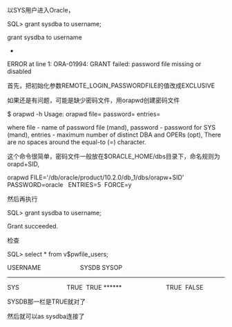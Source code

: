 以SYS用户进入Oracle，

 SQL> grant sysdba to username;

 grant sysdba to username

 *
 ERROR at line 1:
 ORA-01994: GRANT failed: password file missing or disabled

 首先，把初始化参数REMOTE_LOGIN_PASSWORDFILE的值改成EXCLUSIVE

 如果还是有问题，可能是缺少密码文件，用orapwd创建密码文件

 $ orapwd -h
 Usage: orapwd file=<fname> password=<password> entries=<users>

 where
 file - name of password file (mand),
 password - password for SYS (mand),
 entries - maximum number of distinct DBA and OPERs (opt),
 There are no spaces around the equal-to (=) character.

 这个命令很简单，密码文件一般放在$ORACLE_HOME/dbs目录下，命名规则为orapd+SID,

 orapwd FILE='/db/oracle/product/10.2.0/db_1/dbs/orapw+SID'  PASSWORD=oracle   ENTRIES=5  FORCE=y

 然后再执行

 SQL> grant sysdba to username;

 Grant succeeded.

 检查

 SQL> select * from v$pwfile_users;

 USERNAME                       SYSDB SYSOP
 ------------------------------ ----- -----
 SYS                            TRUE  TRUE
 ******                          TRUE  FALSE

 SYSDB那一栏是TRUE就对了

 然后就可以as sysdba连接了 
